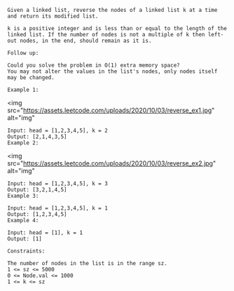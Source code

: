 ```
Given a linked list, reverse the nodes of a linked list k at a time and return its modified list.

k is a positive integer and is less than or equal to the length of the linked list. If the number of nodes is not a multiple of k then left-out nodes, in the end, should remain as it is.

Follow up:

Could you solve the problem in O(1) extra memory space?
You may not alter the values in the list's nodes, only nodes itself may be changed.

Example 1:
```

<img
src="https://assets.leetcode.com/uploads/2020/10/03/reverse_ex1.jpg"
alt="img"
>

```
Input: head = [1,2,3,4,5], k = 2
Output: [2,1,4,3,5]
Example 2:
```

<img
src="https://assets.leetcode.com/uploads/2020/10/03/reverse_ex2.jpg"
alt="img"
>

```
Input: head = [1,2,3,4,5], k = 3
Output: [3,2,1,4,5]
Example 3:

Input: head = [1,2,3,4,5], k = 1
Output: [1,2,3,4,5]
Example 4:

Input: head = [1], k = 1
Output: [1]
 
Constraints:

The number of nodes in the list is in the range sz.
1 <= sz <= 5000
0 <= Node.val <= 1000
1 <= k <= sz
```